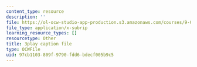 ```yaml
---
content_type: resource
description: ''
file: https://ol-ocw-studio-app-production.s3.amazonaws.com/courses/9-00sc-introduction-to-psychology-fall-2011/97cb1103809f9790fdd6bdecf005b9c5_-cK1og4ElKE.srt
file_type: application/x-subrip
learning_resource_types: []
resourcetype: Other
title: 3play caption file
type: OCWFile
uid: 97cb1103-809f-9790-fdd6-bdecf005b9c5
---
```

